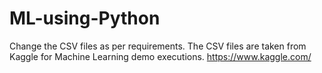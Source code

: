 # ML-using-Python
Change the CSV files as per requirements. The CSV files are taken from Kaggle for Machine Learning demo executions. https://www.kaggle.com/
